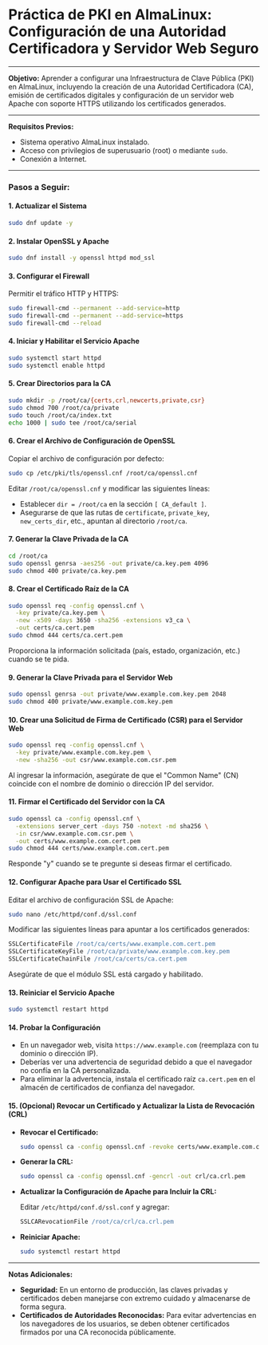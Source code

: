 # Práctica de PKI en AlmaLinux: Configuración de una Autoridad Certificadora y Servidor Web Seguro

---

**Objetivo:**
Aprender a configurar una Infraestructura de Clave Pública (PKI) en AlmaLinux, incluyendo la creación de una Autoridad Certificadora (CA), emisión de certificados digitales y configuración de un servidor web Apache con soporte HTTPS utilizando los certificados generados.

---

**Requisitos Previos:**

- Sistema operativo AlmaLinux instalado.
- Acceso con privilegios de superusuario (root) o mediante `sudo`.
- Conexión a Internet.

---

### **Pasos a Seguir:**

#### **1. Actualizar el Sistema**

```bash
sudo dnf update -y
```

#### **2. Instalar OpenSSL y Apache**

```bash
sudo dnf install -y openssl httpd mod_ssl
```

#### **3. Configurar el Firewall**

Permitir el tráfico HTTP y HTTPS:

```bash
sudo firewall-cmd --permanent --add-service=http
sudo firewall-cmd --permanent --add-service=https
sudo firewall-cmd --reload
```

#### **4. Iniciar y Habilitar el Servicio Apache**

```bash
sudo systemctl start httpd
sudo systemctl enable httpd
```

#### **5. Crear Directorios para la CA**

```bash
sudo mkdir -p /root/ca/{certs,crl,newcerts,private,csr}
sudo chmod 700 /root/ca/private
sudo touch /root/ca/index.txt
echo 1000 | sudo tee /root/ca/serial
```

#### **6. Crear el Archivo de Configuración de OpenSSL**

Copiar el archivo de configuración por defecto:

```bash
sudo cp /etc/pki/tls/openssl.cnf /root/ca/openssl.cnf
```

Editar `/root/ca/openssl.cnf` y modificar las siguientes líneas:

- Establecer `dir = /root/ca` en la sección `[ CA_default ]`.
- Asegurarse de que las rutas de `certificate`, `private_key`, `new_certs_dir`, etc., apuntan al directorio `/root/ca`.

#### **7. Generar la Clave Privada de la CA**

```bash
cd /root/ca
sudo openssl genrsa -aes256 -out private/ca.key.pem 4096
sudo chmod 400 private/ca.key.pem
```

#### **8. Crear el Certificado Raíz de la CA**

```bash
sudo openssl req -config openssl.cnf \
  -key private/ca.key.pem \
  -new -x509 -days 3650 -sha256 -extensions v3_ca \
  -out certs/ca.cert.pem
sudo chmod 444 certs/ca.cert.pem
```

Proporciona la información solicitada (país, estado, organización, etc.) cuando se te pida.

#### **9. Generar la Clave Privada para el Servidor Web**

```bash
sudo openssl genrsa -out private/www.example.com.key.pem 2048
sudo chmod 400 private/www.example.com.key.pem
```

#### **10. Crear una Solicitud de Firma de Certificado (CSR) para el Servidor Web**

```bash
sudo openssl req -config openssl.cnf \
  -key private/www.example.com.key.pem \
  -new -sha256 -out csr/www.example.com.csr.pem
```

Al ingresar la información, asegúrate de que el "Common Name" (CN) coincide con el nombre de dominio o dirección IP del servidor.

#### **11. Firmar el Certificado del Servidor con la CA**

```bash
sudo openssl ca -config openssl.cnf \
  -extensions server_cert -days 750 -notext -md sha256 \
  -in csr/www.example.com.csr.pem \
  -out certs/www.example.com.cert.pem
sudo chmod 444 certs/www.example.com.cert.pem
```

Responde "y" cuando se te pregunte si deseas firmar el certificado.

#### **12. Configurar Apache para Usar el Certificado SSL**

Editar el archivo de configuración SSL de Apache:

```bash
sudo nano /etc/httpd/conf.d/ssl.conf
```

Modificar las siguientes líneas para apuntar a los certificados generados:

```apache
SSLCertificateFile /root/ca/certs/www.example.com.cert.pem
SSLCertificateKeyFile /root/ca/private/www.example.com.key.pem
SSLCertificateChainFile /root/ca/certs/ca.cert.pem
```

Asegúrate de que el módulo SSL está cargado y habilitado.

#### **13. Reiniciar el Servicio Apache**

```bash
sudo systemctl restart httpd
```

#### **14. Probar la Configuración**

- En un navegador web, visita `https://www.example.com` (reemplaza con tu dominio o dirección IP).
- Deberías ver una advertencia de seguridad debido a que el navegador no confía en la CA personalizada.
- Para eliminar la advertencia, instala el certificado raíz `ca.cert.pem` en el almacén de certificados de confianza del navegador.

#### **15. (Opcional) Revocar un Certificado y Actualizar la Lista de Revocación (CRL)**

- **Revocar el Certificado:**

  ```bash
  sudo openssl ca -config openssl.cnf -revoke certs/www.example.com.cert.pem
  ```

- **Generar la CRL:**

  ```bash
  sudo openssl ca -config openssl.cnf -gencrl -out crl/ca.crl.pem
  ```

- **Actualizar la Configuración de Apache para Incluir la CRL:**

  Editar `/etc/httpd/conf.d/ssl.conf` y agregar:

  ```apache
  SSLCARevocationFile /root/ca/crl/ca.crl.pem
  ```

- **Reiniciar Apache:**

  ```bash
  sudo systemctl restart httpd
  ```


---

**Notas Adicionales:**

- **Seguridad:** En un entorno de producción, las claves privadas y certificados deben manejarse con extremo cuidado y almacenarse de forma segura.
- **Certificados de Autoridades Reconocidas:** Para evitar advertencias en los navegadores de los usuarios, se deben obtener certificados firmados por una CA reconocida públicamente.